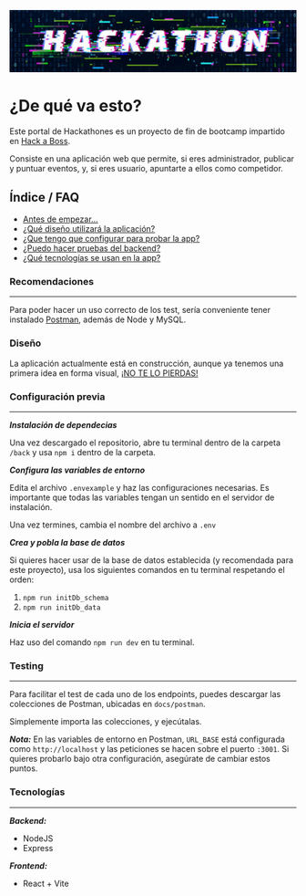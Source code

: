 ![Logo hackathones](/back/public/media/hackaton-banner.jpg)

# ¿De qué va esto?

Este portal de Hackathones es un proyecto de fin de bootcamp impartido en [Hack a Boss](https://www.hackaboss.com/).

Consiste en una aplicación web que permite, si eres administrador, publicar y puntuar eventos, y, si eres usuario, apuntarte a ellos como competidor.

## Índice / FAQ

-   [Antes de empezar...](#recomendaciones)
-   [¿Qué diseño utilizará la aplicación?](#diseño)
-   [¿Que tengo que configurar para probar la app?](#configuración-previa)
-   [¿Puedo hacer pruebas del backend?](#testing)
-   [¿Qué tecnologías se usan en la app?](#tecnologías)

### Recomendaciones

---

Para poder hacer un uso correcto de los test, sería conveniente tener instalado [Postman](https://www.postman.com/), además de Node y MySQL.

### Diseño

La aplicación actualmente está en construcción, aunque ya tenemos una primera idea en forma visual, [¡NO TE LO PIERDAS!](/docs/wireframe/wireframeHackathon.pdf)

### Configuración previa

---

**_Instalación de dependecias_**

Una vez descargado el repositorio, abre tu terminal dentro de la carpeta `/back` y usa `npm i` dentro de la carpeta.

**_Configura las variables de entorno_**

Edita el archivo `.envexample` y haz las configuraciones necesarias. Es importante que todas las variables tengan un sentido en el servidor de instalación.

Una vez termines, cambia el nombre del archivo a `.env`

**_Crea y pobla la base de datos_**

Si quieres hacer usar de la base de datos establecida (y recomendada para este proyecto), usa los siguientes comandos en tu terminal respetando el orden:

1. `npm run initDb_schema`
2. `npm run initDb_data`

**_Inicia el servidor_**

Haz uso del comando `npm run dev` en tu terminal.

### Testing

---

Para facilitar el test de cada uno de los endpoints, puedes descargar las colecciones de Postman, ubicadas en `docs/postman`.

Simplemente importa las colecciones, y ejecútalas.

**_Nota:_** En las variables de entorno en Postman, `URL_BASE` está configurada como `http://localhost` y las peticiones se hacen sobre el puerto `:3001`. Si quieres probarlo bajo otra configuración, asegúrate de cambiar estos puntos.

### Tecnologías

---

**_Backend:_**

-   NodeJS
-   Express

**_Frontend:_**

-   React + Vite
